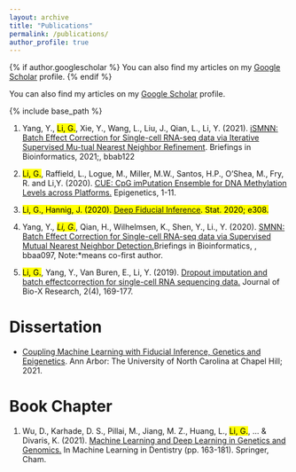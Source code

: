 ```yaml
---
layout: archive
title: "Publications"
permalink: /publications/
author_profile: true
---
```


{% if author.googlescholar %}
  You can also find my articles on  my <u><a href="{{author.googlescholar}}">Google Scholar</a></u> profile.
{% endif %}

You can also find my articles on my <u><a href="https://scholar.google.com/citations?user=t1a1AwUAAAAJ&hl=en">Google Scholar</a></u> profile.

{% include base_path %}

<!---
{% for post in site.publications reversed %}
  {% include archive-single.html %}
{% endfor %}
--->

1.  Yang,  Y., <mark>Li,  G.</mark>,  Xie,  Y.,  Wang,  L.,  Liu,  J.,  Qian,  L.,  Li,  Y.  (2021). [iSMNN: Batch   Effect   Correction   for   Single-cell   RNA-seq   data   via   Iterative   Supervised   Mu-tual   Nearest   Neighbor   Refinement](https://doi.org/10.1093/bib/bbab122). Briefings   in   Bioinformatics,   2021;,   bbab122


2. <mark>Li,  G.</mark>,  Raffield,  L.,  Logue,  M.,  Miller,  M.W.,  Santos,  H.P.,  O’Shea,  M.,  Fry,  R. and Li,Y. (2020).  [CUE: CpG imPutation Ensemble for DNA Methylation Levels across Platforms.](https://doi.org/10.1080/15592294.2020.1827716) Epigenetics, 1-11.


3. <mark>Li,   G.,   Hannig,   J.   (2020). [Deep   Fiducial   Inference](https://doi.org/10.1002/sta4.308). Stat. 2020; e308.


4. Yang, Y.*, <mark>Li, G.*</mark>, Qian, H., Wilhelmsen, K., Shen, Y., Li., Y. (2020). [SMNN: Batch Effect Correction for Single-cell RNA-seq data via Supervised Mutual Nearest Neighbor Detection.](https://doi.org/10.1093/bib/bbaa097)Briefings in Bioinformatics, , bbaa097, 
Note:*means co-first author.


5. <mark>Li,  G.</mark>,  Yang,  Y.,  Van  Buren,  E.,  Li,  Y.  (2019).   [Dropout  imputation  and  batch  effectcorrection for single-cell RNA sequencing data.](https://journals.lww.com/jbioxresearch/Fulltext/2019/12000/Dropout_imputation_and_batch_effect_correction_for.4.aspx)  Journal of Bio-X Research, 2(4), 169-177.



<h1>Dissertation</h1>
<ul>

<li> <a href="https://www.proquest.com/docview/2546056928/fulltextPDF/7C7D9A9F06404D64PQ">Coupling Machine Learning with Fiducial Inference, Genetics and Epigenetics</a>. Ann Arbor: The University of North Carolina at Chapel Hill; 2021. </li>
</ul>

<h1>Book Chapter</h1>
<ol>

<li> Wu, D., Karhade, D. S., Pillai, M., Jiang, M. Z., Huang, L., <mark>Li, G.</mark>, ... & Divaris, K. (2021). <a href="https://link.springer.com/chapter/10.1007/978-3-030-71881-7_13">Machine Learning and Deep Learning in Genetics and Genomics.</a>  In Machine Learning in Dentistry (pp. 163-181). Springer, Cham. </li>

</ol>
